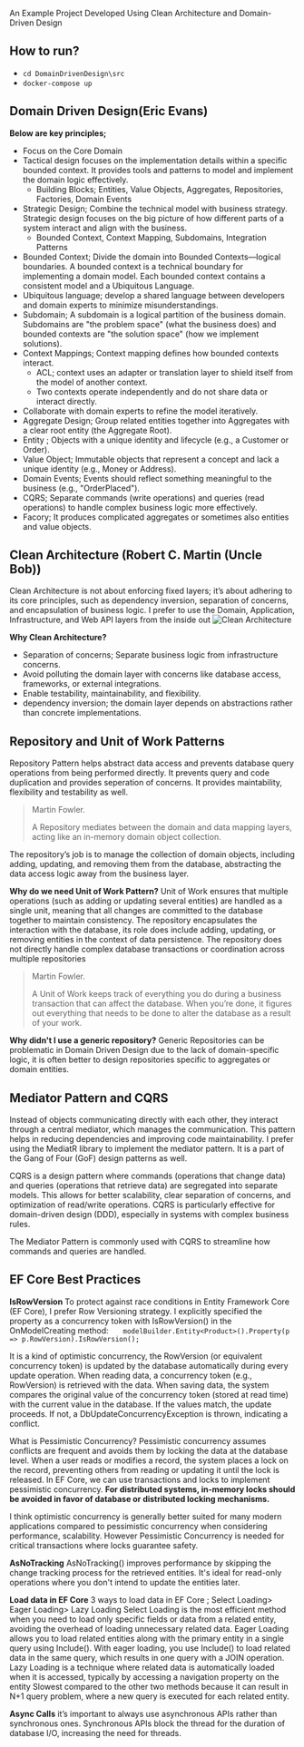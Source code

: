 An Example Project Developed Using Clean Architecture and Domain-Driven Design

## How to run?
- `cd DomainDrivenDesign\src `
- `docker-compose up `

## Domain Driven Design(Eric Evans)
**Below are key principles;**
- Focus on the Core Domain
- Tactical design focuses on the implementation details within a specific bounded context. It provides tools and patterns to model and implement the domain logic effectively.
  - Building Blocks; Entities, Value Objects, Aggregates, Repositories, Factories, Domain Events 
- Strategic Design; Combine the technical model with business strategy. Strategic design focuses on the big picture of how different parts of a system interact and align with the business.
  - Bounded Context, Context Mapping, Subdomains, Integration Patterns 
- Bounded Context; Divide the domain into Bounded Contexts—logical boundaries. A bounded context is a technical boundary for implementing a domain model. Each bounded context contains a consistent model and a Ubiquitous Language.
- Ubiquitous language; develop a shared language between developers and domain experts to minimize misunderstandings. 
- Subdomain; A subdomain is a logical partition of the business domain. Subdomains are "the problem space" (what the business does) and bounded contexts are "the solution space" (how we implement solutions).
- Context Mappings; Context mapping defines how bounded contexts interact.
  - ACL; context uses an adapter or translation layer to shield itself from the model of another context.
  - Two contexts operate independently and do not share data or interact directly.
- Collaborate with domain experts to refine the model iteratively.
- Aggregate Design; Group related entities together into Aggregates with a clear root entity (the Aggregate Root).
- Entity ; Objects with a unique identity and lifecycle (e.g., a Customer or Order).
- Value Object;  Immutable objects that represent a concept and lack a unique identity (e.g., Money or Address).
- Domain Events; Events should reflect something meaningful to the business (e.g., "OrderPlaced").
- CQRS; Separate commands (write operations) and queries (read operations) to handle complex business logic more effectively.
- Facory; It produces complicated aggregates or sometimes also entities and value objects. 

## Clean Architecture (Robert C. Martin (Uncle Bob))
Clean Architecture is not about enforcing fixed layers; it’s about adhering to its core principles, such as dependency inversion, separation of concerns, and encapsulation of business logic.
I prefer to use the Domain, Application, Infrastructure, and Web API layers from the inside out
![Clean Architecture](https://miro.medium.com/v2/resize:fit:751/0*SNw3dawnE8WhVkJb.png)
 
**Why Clean Architecture?**
- Separation of concerns; Separate business logic from infrastructure concerns.
- Avoid polluting the domain layer with concerns like database access, frameworks, or external integrations.
- Enable testability, maintainability, and flexibility.
- dependency inversion; the domain layer depends on abstractions rather than concrete implementations.

## Repository and Unit of Work Patterns
Repository Pattern helps abstract data access and prevents database query operations from being performed directly. It prevents query and code duplication and provides seperation of concerns.
It provides maintability, flexibility and testability as well.

> Martin Fowler.
> 
> A Repository mediates between the domain and data mapping layers, acting like an in-memory domain object collection.

The repository’s job is to manage the collection of domain objects, including adding, updating, and removing them from the database, abstracting the data access logic away from the business layer.

**Why do we need Unit of Work Pattern?**
Unit of Work ensures that multiple operations (such as adding or updating several entities) are handled as a single unit, meaning that all changes are committed to the database together to maintain consistency.
The repository encapsulates the interaction with the database, its role does include adding, updating, or removing entities in the context of data persistence. The repository does not directly handle complex database transactions or coordination across multiple repositories

> Martin Fowler.
> 
> A Unit of Work keeps track of everything you do during a business transaction that can affect the database. When you’re done, it figures out everything that needs to be done to alter the database as a result of your work.

**Why didn't I use a generic repository?**
Generic Repositories can be problematic in Domain Driven Design due to the lack of domain-specific logic, it is often better to design repositories specific to aggregates or domain entities.

## Mediator Pattern and CQRS
Instead of objects communicating directly with each other, they interact through a central mediator, which manages the communication. This pattern helps in reducing dependencies and improving code maintainability.
I prefer using the MediatR library to implement the mediator pattern. It is a part of the Gang of Four (GoF) design patterns as well.

CQRS is a design pattern where commands (operations that change data) and queries (operations that retrieve data) are segregated into separate models. This allows for better scalability, clear separation of concerns, and optimization of read/write operations.
CQRS is particularly effective for domain-driven design (DDD), especially in systems with complex business rules.

The Mediator Pattern is commonly used with CQRS to streamline how commands and queries are handled. 

## EF Core Best Practices

**IsRowVersion**
To protect against race conditions in Entity Framework Core (EF Core), I prefer Row Versioning strategy. I explicitly specified the property as a concurrency token with IsRowVersion() in the OnModelCreating method:
`    modelBuilder.Entity<Product>().Property(p => p.RowVersion).IsRowVersion();  `

It is a kind of optimistic concurrency, the RowVersion (or equivalent concurrency token) is updated by the database automatically during every update operation. When reading data, a concurrency token (e.g., RowVersion) is retrieved with the data. When saving data, the system compares the original value of the concurrency token (stored at read time) with the current value in the database. If the values match, the update proceeds. If not, a DbUpdateConcurrencyException is thrown, indicating a conflict.

What is Pessimistic Concurrency?
Pessimistic concurrency assumes conflicts are frequent and avoids them by locking the data at the database level. When a user reads or modifies a record, the system places a lock on the record, preventing others from reading or updating it until the lock is released.
In EF Core, we can use transactions and locks to implement pessimistic concurrency.
**For distributed systems, in-memory locks should be avoided in favor of database or distributed locking mechanisms.**

I think optimistic concurrency is generally better suited for many modern applications compared to pessimistic concurrency when considering performance, scalability. However Pessimistic Concurrency is needed for critical transactions where locks guarantee safety. 

**AsNoTracking**
AsNoTracking() improves performance by skipping the change tracking process for the retrieved entities. It's ideal for read-only operations where you don't intend to update the entities later.

**Load data in EF Core**
3 ways to load data in EF Core ; Select Loading> Eager Loading> Lazy Loading
Select Loading is the most efficient method when you need to load only specific fields or data from a related entity, avoiding the overhead of loading unnecessary related data.
Eager Loading allows you to load related entities along with the primary entity in a single query using Include(). With eager loading, you use Include() to load related data in the same query, which results in one query with a JOIN operation.
Lazy Loading is a technique where related data is automatically loaded when it is accessed, typically by accessing a navigation property on the entity
Slowest compared to the other two methods because it can result in N+1 query problem, where a new query is executed for each related entity.

**Async Calls**
it’s important to always use asynchronous APIs rather than synchronous ones. Synchronous APIs block the thread for the duration of database I/O, increasing the need for threads.

